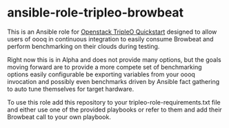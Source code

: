 # ansible-role-tripleo-browbeat

This is an Ansible role for [Openstack TripleO Quickstart](https://github.com/openstack/tripleo-quickstart) designed to allow
users of oooq in continuous integration to easily consume Browbeat and perform benchmarking on their clouds during testing.

Right now this is in Alpha and does not provide many options, but the goals moving forward are to provide a more compete set
of benchmarking options easily configurable be exporting variables from your oooq invocation and possibly even benchmarks
driven by Ansible fact gathering to auto tune themselves for target hardware.

To use this role add this repository to your tripleo-role-requirements.txt file and either use one of the provided playbooks
or refer to them and add their Browbeat call to your own playbook.
